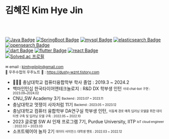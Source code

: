 
# 김혜진 Kim Hye Jin

</br>
<br>

[![Java Badge](https://img.shields.io/badge/Java-007396?style=flat-square&logo=Java&logoColor=white)](https://Java.info/)
[![SpringBoot Badge](https://img.shields.io/badge/springboot-6DB33F?style=flat-square&logo=Springboot&logoColor=white)](https://www.SpringBoot.org/)
[![mysql Badge](https://img.shields.io/badge/mysql-4479A1?style=flat-square&logo=mysql&logoColor=white)](https://mysql.org/)
[![elasticsearch Badge](https://img.shields.io/badge/elasticsearch-005571?style=flat-square&logo=elasticsearch&logoColor=white)](https://elasticsearch.org/)
[![opensearch Badge](https://img.shields.io/badge/opensearch-005EB8?style=flat-square&logo=opensearch&logoColor=white)](https://opensearch.org/)
<br>
[![dart Badge](https://img.shields.io/badge/dart-0175C2?style=flat-square&logo=dart&logoColor=white)](https://dart.org/)
[![flutter Badge](https://img.shields.io/badge/flutter-02569B?style=flat-square&logo=flutter&logoColor=white)](https://flutter.org/)
[![react Badge](https://img.shields.io/badge/react-61DAFB?style=flat-square&logo=react&logoColor=white)](https://react.org/)
<br>
[![Solved.ac
프로필](http://mazassumnida.wtf/api/mini/generate_badge?boj=hj001003)](https://github.com/mazassumnida/mazassumnida)
<br>
<br>
<sup>✉ email : kimhyejinjin@gmail.com</sup>
<br>
<sup>🌟 우주수첩의 우주노트 🌟 : https://dusty-wznt.tistory.com</sup> 
<br/>

- 👩🏻‍🎓 충남대학교 컴퓨터융합학부 학사 졸업 : 2019.3 ~ 2024.2
- 백마인턴십 한국타이어앤테크놀로지 : R&D DX 학부생 인턴 <sub><sup>사내 chat-bot 구현 : 2023.09~2024.02</sup></sub>
- CNU_SW Academy 3기  <sub><sup>Backend : 2023.07 ~ 2023.11</sup></sub><br>
- 충남대학교 멋쟁이 사자처럼 11기  <sub><sup>Backend : 2023.05 ~ 2023.12</sup></sub><br>
- 충남대학교 컴퓨터 융합학부 DA연구실 학부생 인턴, <sub><sup>이동체 경로 예측 딥러닝
모델을 위한 데이터셋 구축 및 딥러닝 모델 구축 : 2022.05 ~ 2022.10</sup></sub><br>
- 2023 글로벌 SW AI 인재 프로그램 7기, Purdue University, IITP <sub><sup>IoT cloud engineer : 2022.03 ~ 2023.03</sup></sub><br>
- 소프트웨어야 놀자 2기 <sub><sup>데이터 사이언스 대학생 멘토 : 2022.03 ~ 2022.12</sup></sub><br>

<br>

